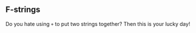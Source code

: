 ## F-strings

Do you hate using `+` to put two strings together?
Then this is your lucky day!

```py
```
